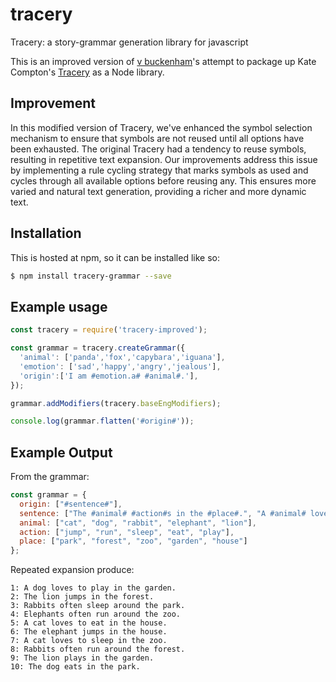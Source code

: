 # tracery
Tracery: a story-grammar generation library for javascript

This is an improved version of [v buckenham](https://github.com/v21/tracery)'s attempt to package up Kate Compton's [Tracery](https://github.com/galaxykate/tracery/) as a Node library.

## Improvement

In this modified version of Tracery, we've enhanced the symbol selection mechanism to ensure that symbols are not reused until all options have been exhausted. The original Tracery had a tendency to reuse symbols, resulting in repetitive text expansion. Our improvements address this issue by implementing a rule cycling strategy that marks symbols as used and cycles through all available options before reusing any. This ensures more varied and natural text generation, providing a richer and more dynamic text.

## Installation

This is hosted at npm, so it can be installed like so:

```bash
$ npm install tracery-grammar --save
```

## Example usage

```javascript
const tracery = require('tracery-improved');

const grammar = tracery.createGrammar({
  'animal': ['panda','fox','capybara','iguana'],
  'emotion': ['sad','happy','angry','jealous'],
  'origin':['I am #emotion.a# #animal#.'],
});

grammar.addModifiers(tracery.baseEngModifiers); 

console.log(grammar.flatten('#origin#'));
```

## Example Output

From the grammar:

```js
const grammar = {
  origin: ["#sentence#"],
  sentence: ["The #animal# #action#s in the #place#.", "A #animal# loves to #action# in the #place#.", "#animal.capitalize#s often #action# around the #place#."],
  animal: ["cat", "dog", "rabbit", "elephant", "lion"],
  action: ["jump", "run", "sleep", "eat", "play"],
  place: ["park", "forest", "zoo", "garden", "house"]
};
```

Repeated expansion produce:

```plaintext
1: A dog loves to play in the garden.
2: The lion jumps in the forest.
3: Rabbits often sleep around the park.
4: Elephants often run around the zoo.
5: A cat loves to eat in the house.
6: The elephant jumps in the house.
7: A cat loves to sleep in the zoo.
8: Rabbits often run around the forest.
9: The lion plays in the garden.
10: The dog eats in the park.
```
